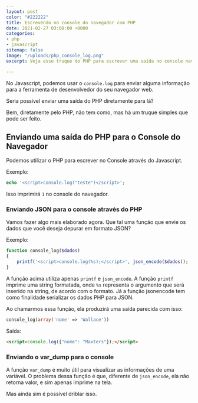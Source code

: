 ```yaml
---
layout: post
color: "#222222"
title: Escrevendo no console do navegador com PHP
date: 2021-02-27 03:00:00 +0000
categories:
- php
- javascript
sitemap: false
image: "/uploads/php_console_log.png"
excerpt: Veja esse truque do PHP para escrever uma saída no console navegador!

---
```

No Javascript, podemos usar o `console.log` para enviar alguma informação para a ferramenta de desenvolvedor do seu navegador web.

Seria possível enviar uma saída do PHP diretamente para lá?

Bem,  diretamente pelo PHP, não tem como, mas há um truque simples que pode ser feito.

## Enviando uma saída do PHP para o Console do Navegador

Podemos utilizar o PHP para escrever no Console através do Javascript.

Exemplo:

```php
echo '<script>console.log("teste")</script>';
```

Isso imprimirá `1` no console do navegador. 

### Enviando JSON para o console através do PHP

Vamos fazer algo mais elaborado agora. Que tal uma função que envie os dados que você deseja depurar em formato JSON?

Exemplo:

```php
function console_log($dados)
{
	printf('<script>console.log(%s);</script>', json_encode($dados));
}
```

A função acima utiliza apenas `printf` e `json_encode`. A função `printf` imprime uma string formatada, onde `%s` representa o argumento que será inserido na string, de acordo com o formato. Já a função jsonencode tem como finalidade serializar os dados PHP para JSON. 

Ao chamarmos essa função, ela produzirá uma saída parecida com isso:

```php
console_log(array('nome' => 'Wallace'))
```

Saída:

```html
<script>console.log({"nome": "Maxters"});</script>
```

### Enviando o var_dump para o console

A função `var_dump` é muito útil para visualizar as informações de uma variável. O problema dessa função é que, diferente de `json_encode`, ela não retorna valor, e sim apenas imprime na tela.

Mas ainda sim é possível driblar isso.